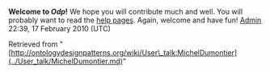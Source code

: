 __Welcome to _Odp_!__ We hope you will contribute much and well. 
You will probably want to read the [help pages](http://ontologydesignpatterns.org/wiki/Help:Contents "Help:Contents"). Again, welcome and have fun! [Admin](http://ontologydesignpatterns.org/wiki/index.php?title=User:Admin&action=edit&redlink=1 "User:Admin (not yet written)") 22:39, 17 February 2010 (UTC)





Retrieved from "[http://ontologydesignpatterns.org/wiki/User\_talk:MichelDumontier](../User_talk/MichelDumontier.md)"